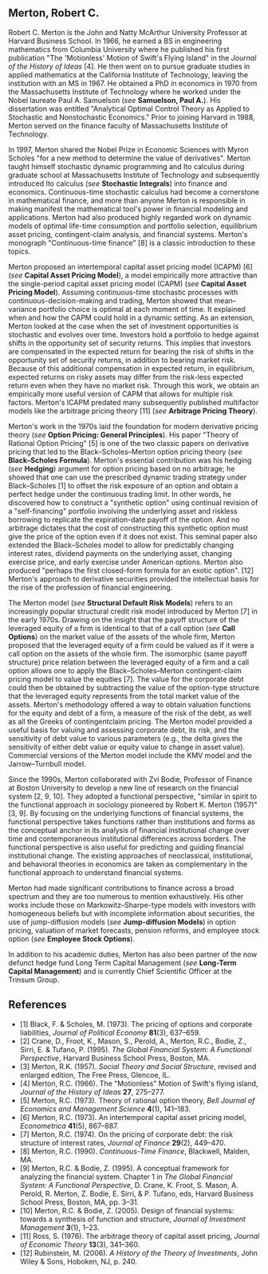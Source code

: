 ## **Merton, Robert C.**

Robert C. Merton is the John and Natty McArthur University Professor at Harvard Business School. In 1966, he earned a BS in engineering mathematics from Columbia University where he published his first publication "The 'Motionless' Motion of Swift's Flying Island" in the *Journal of the History of Ideas* [4]. He then went on to pursue graduate studies in applied mathematics at the California Institute of Technology, leaving the institution with an MS in 1967. He obtained a PhD in economics in 1970 from the Massachusetts Institute of Technology where he worked under the Nobel laureate Paul A. Samuelson (*see* **Samuelson, Paul A.**). His dissertation was entitled "Analytical Optimal Control Theory as Applied to Stochastic and Nonstochastic Economics." Prior to joining Harvard in 1988, Merton served on the finance faculty of Massachusetts Institute of Technology.

In 1997, Merton shared the Nobel Prize in Economic Sciences with Myron Scholes "for a new method to determine the value of derivatives". Merton taught himself stochastic dynamic programming and Ito calculus during graduate school at Massachusetts Institute of Technology and subsequently introduced Ito calculus (*see* **Stochastic Integrals**) into finance and economics. Continuous-time stochastic calculus had become a cornerstone in mathematical finance, and more than anyone Merton is responsible in making manifest the mathematical tool's power in financial modeling and applications. Merton had also produced highly regarded work on dynamic models of optimal life-time consumption and portfolio selection, equilibrium asset pricing, contingent-claim analysis, and financial systems. Merton's monograph "Continuous-time finance" [8] is a classic introduction to these topics.

Merton proposed an intertemporal capital asset pricing model (ICAPM) [6] (*see* **Capital Asset Pricing Model**), a model empirically more attractive than the single-period capital asset pricing model (CAPM) (*see* **Capital Asset Pricing Model**). Assuming continuous-time stochastic processes with continuous-decision-making and trading, Merton showed that mean–variance portfolio choice is optimal at each moment of time. It explained when and how the CAPM could hold in a dynamic setting. As an extension, Merton looked at the case when the set of investment opportunities is stochastic and evolves over time. Investors hold a portfolio to hedge against shifts in the opportunity set of security returns. This implies that investors are compensated in the expected return for bearing the risk of shifts in the opportunity set of security returns, in addition to bearing market risk. Because of this additional compensation in expected return, in equilibrium, expected returns on risky assets may differ from the risk-less expected return even when they have no market risk. Through this work, we obtain an empirically more useful version of CAPM that allows for multiple risk factors. Merton's ICAPM predated many subsequently published multifactor models like the arbitrage pricing theory [11] (*see* **Arbitrage Pricing Theory**).

Merton's work in the 1970s laid the foundation for modern derivative pricing theory (*see* **Option Pricing: General Principles**). His paper "Theory of Rational Option Pricing" [5] is one of the two classic papers on derivative pricing that led to the Black–Scholes–Merton option pricing theory (*see* **Black–Scholes Formula**). Merton's essential contribution was his hedging (*see* **Hedging**) argument for option pricing based on no arbitrage; he showed that one can use the prescribed dynamic trading strategy under Black–Scholes [1] to offset the risk exposure of an option and obtain a perfect hedge under the continuous trading limit. In other words, he discovered how to construct a "synthetic option" using continual revision of a "self-financing" portfolio involving the underlying asset and riskless borrowing to replicate the expiration-date payoff of the option. And no arbitrage dictates that the cost of constructing this synthetic option must give the price of the option even if it does not exist. This seminal paper also extended the Black–Scholes model to allow for predictably changing interest rates, dividend payments on the underlying asset, changing exercise price, and early exercise under American options. Merton also produced "perhaps the first closed-form formula for an exotic option". [12] Merton's approach to derivative securities provided the intellectual basis for the rise of the profession of financial engineering.

The Merton model (*see* **Structural Default Risk Models**) refers to an increasingly popular structural credit risk model introduced by Merton [7] in the early 1970s. Drawing on the insight that the payoff structure of the leveraged equity of a firm is identical to that of a call option (*see* **Call Options**) on the market value of the assets of the whole firm, Merton proposed that the leveraged equity of a firm could be valued as if it were a call option on the assets of the whole firm. The isomorphic (same payoff structure) price relation between the leveraged equity of a firm and a call option allows one to apply the Black–Scholes–Merton contingent-claim pricing model to value the equities [7]. The value for the corporate debt could then be obtained by subtracting the value of the option-type structure that the leveraged equity represents from the total market value of the assets. Merton's methodology offered a way to obtain valuation functions for the equity and debt of a firm, a measure of the risk of the debt, as well as all the Greeks of contingentclaim pricing. The Merton model provided a useful basis for valuing and assessing corporate debt, its risk, and the sensitivity of debt value to various parameters (e.g., the delta gives the sensitivity of either debt value or equity value to change in asset value). Commercial versions of the Merton model include the KMV model and the Jarrow–Turnbull model.

Since the 1990s, Merton collaborated with Zvi Bodie, Professor of Finance at Boston University to develop a new line of research on the financial system [2, 9, 10]. They adopted a functional perspective, "similar in spirit to the functional approach in sociology pioneered by Robert K. Merton (1957)" [3, 9]. By focusing on the underlying functions of financial systems, the functional perspective takes functions rather than institutions and forms as the conceptual anchor in its analysis of financial institutional change over time and contemporaneous institutional differences across borders. The functional perspective is also useful for predicting and guiding financial institutional change. The existing approaches of neoclassical, institutional, and behavioral theories in economics are taken as complementary in the functional approach to understand financial systems.

Merton had made significant contributions to finance across a broad spectrum and they are too numerous to mention exhaustively. His other works include those on Markowitz–Sharpe-type models with investors with homogeneous beliefs but with incomplete information about securities, the use of jump-diffusion models (*see* **Jump-diffusion Models**) in option pricing, valuation of market forecasts, pension reforms, and employee stock option (*see* **Employee Stock Options**).

In addition to his academic duties, Merton has also been partner of the now defunct hedge fund Long Term Capital Management (*see* **Long-Term Capital Management**) and is currently Chief Scientific Officer at the Trinsum Group.

## **References**

- [1] Black, F. & Scholes, M. (1973). The pricing of options and corporate liabilities, *Journal of Political Economy* **81**(3), 637–659.
- [2] Crane, D., Froot, K., Mason, S., Perold, A., Merton, R.C., Bodie, Z., Sirri, E. & Tufano, P. (1995). *The Global Financial System: A Functional Perspective*, Harvard Business School Press, Boston, MA.
- [3] Merton, R.K. (1957). *Social Theory and Social Structure*, revised and enlarged edition, The Free Press, Glencoe, IL.
- [4] Merton, R.C. (1966). The "Motionless" Motion of Swift's flying island, *Journal of the History of Ideas* **27**, 275–277.
- [5] Merton, R.C. (1973). Theory of rational option theory, *Bell Journal of Economics and Management Science* **4**(1), 141–183.
- [6] Merton, R.C. (1973). An intertemporal capital asset pricing model, *Econometrica* **41**(5), 867–887.
- [7] Merton, R.C. (1974). On the pricing of corporate debt: the risk structure of interest rates, *Journal of Finance* **29**(2), 449–470.
- [8] Merton, R.C. (1990). *Continuous-Time Finance*, Blackwell, Malden, MA.
- [9] Merton, R.C. & Bodie, Z. (1995). A conceptual framework for analyzing the financial system. Chapter 1 in *The Global Financial System: A Functional Perspective*, D. Crane, K. Froot, S. Mason, A. Perold, R. Merton, Z. Bodie, E. Sirri, & P. Tufano, eds, Harvard Business School Press, Boston, MA, pp. 3–31.
- [10] Merton, R.C. & Bodie, Z. (2005). Design of financial systems: towards a synthesis of function and structure, *Journal of Investment Management* **3**(1), 1–23.
- [11] Ross, S. (1976). The arbitrage theory of capital asset pricing, *Journal of Economic Theory* **13**(3), 341–360.
- [12] Rubinstein, M. (2006). *A History of the Theory of Investments*, John Wiley & Sons, Hoboken, NJ, p. 240.